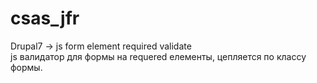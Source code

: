 # csas_jfr
Drupal7 -> js form element required validate<br/>
js валидатор для формы на requered елементы, цепляется по классу формы.
